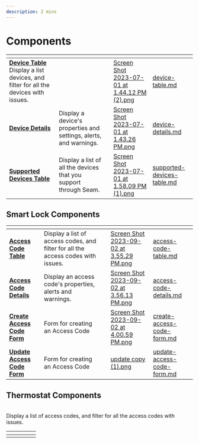 ```yaml
---
description: 2 mins
---
```


# Components

<table data-card-size="large" data-view="cards"><thead><tr><th></th><th></th><th></th><th data-hidden data-card-cover data-type="files"></th><th data-hidden data-card-target data-type="content-ref"></th></tr></thead><tbody><tr><td><a href="device-table.md"><strong>Device Table</strong></a><br>Display a list devices, and filter for all the devices with issues.</td><td></td><td></td><td><a href="../../.gitbook/assets/Screen Shot 2023-07-01 at 1.44.12 PM (2).png">Screen Shot 2023-07-01 at 1.44.12 PM (2).png</a></td><td><a href="device-table.md">device-table.md</a></td></tr><tr><td><a href="device-details.md"><strong>Device Details</strong></a></td><td>Display a device's properties and settings, alerts, and warnings.</td><td></td><td><a href="../../.gitbook/assets/Screen Shot 2023-07-01 at 1.43.26 PM.png">Screen Shot 2023-07-01 at 1.43.26 PM.png</a></td><td><a href="device-details.md">device-details.md</a></td></tr><tr><td><a href="supported-devices-table.md"><strong>Supported Devices Table</strong></a></td><td>Display a list of all the devices that you support through Seam.</td><td></td><td><a href="../../.gitbook/assets/Screen Shot 2023-07-01 at 1.58.09 PM (1).png">Screen Shot 2023-07-01 at 1.58.09 PM (1).png</a></td><td><a href="supported-devices-table.md">supported-devices-table.md</a></td></tr></tbody></table>

## Smart Lock Components

<table data-card-size="large" data-view="cards"><thead><tr><th></th><th></th><th></th><th data-hidden data-card-cover data-type="files"></th><th data-hidden data-card-target data-type="content-ref"></th></tr></thead><tbody><tr><td><a href="access-code-table.md"><strong>Access Code Table</strong></a></td><td>Display a list of access codes, and filter for all the access codes with issues.</td><td></td><td><a href="../../.gitbook/assets/Screen Shot 2023-09-02 at 3.55.29 PM.png">Screen Shot 2023-09-02 at 3.55.29 PM.png</a></td><td><a href="access-code-table.md">access-code-table.md</a></td></tr><tr><td><a href="access-code-details.md"><strong>Access Code Details</strong></a></td><td>Display an access code's properties, alerts and warnings.</td><td></td><td><a href="../../.gitbook/assets/Screen Shot 2023-09-02 at 3.56.13 PM.png">Screen Shot 2023-09-02 at 3.56.13 PM.png</a></td><td><a href="access-code-details.md">access-code-details.md</a></td></tr><tr><td><a href="create-access-code-form.md"><strong>Create Access Code Form</strong></a></td><td>Form for creating an Access Code</td><td></td><td><a href="../../.gitbook/assets/Screen Shot 2023-09-02 at 4.00.59 PM.png">Screen Shot 2023-09-02 at 4.00.59 PM.png</a></td><td><a href="create-access-code-form.md">create-access-code-form.md</a></td></tr><tr><td><a href="update-access-code-form.md"><strong>Update Access Code Form</strong></a></td><td>Form for creating an Access Code</td><td></td><td><a href="../../.gitbook/assets/update copy (1).png">update copy (1).png</a></td><td><a href="update-access-code-form.md">update-access-code-form.md</a></td></tr></tbody></table>

## Thermostat Components

<table data-card-size="large" data-view="cards"><thead><tr><th></th><th></th><th></th><th data-hidden data-card-target data-type="content-ref"></th><th data-hidden data-card-cover data-type="files"></th></tr></thead><tbody><tr><td></td><br>Display a list of access codes, and filter for all the access codes with issues.</td><td></td><td></td></tr></tbody></table>

